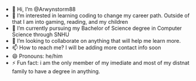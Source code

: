 - 👋 Hi, I’m @Arwynstorm88
- 👀 I’m interested in learning coding to change my career path. Outside of that I am into gaming, reading, and my children
- 🌱 I’m currently pursuing my Bachelor of Science degree in Computer Science through SNHU
- 💞️ I’m looking to collaborate on anything that will help me learn more. 
- 📫 How to reach me? I will be adding more contact info soon
- 😄 Pronouns: he/him
- ⚡ Fun fact: i am the only member of my imediate and most of my distnat family to have a degree in anything. 

<!---
Arwynstorm88/Arwynstorm88 is a ✨ special ✨ repository because its `README.md` (this file) appears on your GitHub profile.
You can click the Preview link to take a look at your changes.
--->
